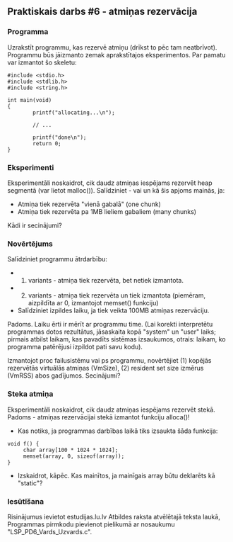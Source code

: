 ## Praktiskais darbs #6 - atmiņas rezervācija
### Programma

Uzrakstīt programmu, kas rezervē atmiņu (drīkst to pēc tam neatbrīvot). Programmu būs jāizmanto zemak aprakstītajos eksperimentos. Par pamatu var izmantot šo skeletu:

```
#include <stdio.h>
#include <stdlib.h>
#include <string.h>

int main(void)
{
        printf("allocating...\n");

        // ...

        printf("done\n");
        return 0;
}
```

### Eksperimenti
Eksperimentāli noskaidrot, cik daudz atmiņas iespējams rezervēt heap segmentā (var lietot malloc()). Salīdziniet - vai un kā šis apjoms mainās, ja:

*  Atmiņa tiek rezervēta "vienā gabalā" (one chunk)
*  Atmiņa tiek rezervēta pa 1MB lieliem gabaliem (many chunks)

Kādi ir secinājumi?

### Novērtējums

Salīdziniet programmu ātrdarbību:

*  1. variants - atmiņa tiek rezervēta, bet netiek izmantota.
*  2. variants - atmiņa tiek rezervēta un tiek izmantota (piemēram, aizpildīta ar 0, izmantojot memset() funkciju)
*  Salīdziniet izpildes laiku, ja tiek veikta 100MB atmiņas rezervāciju.

Padoms. Laiku ērti ir mērīt ar programmu time. (Lai korekti interpretētu programmas dotos rezultātus, jāsaskaita kopā "system" un "user" laiks; pirmais atbilst laikam, kas pavadīts sistēmas izsaukumos, otrais: laikam, ko programma patērējusi izpildot pati savu kodu).

Izmantojot proc failusistēmu vai ps programmu, novērtējiet (1) kopējās rezervētās virtuālās atmiņas (VmSize), (2) resident set size izmērus (VmRSS) abos gadījumos. Secinājumi?

### Steka atmiņa

Eksperimentāli noskaidrot, cik daudz atmiņas iespējams rezervēt stekā. Padoms - atmiņas rezervācijai stekā izmantot funkciju alloca()!

*  Kas notiks, ja programmas darbības laikā tiks izsaukta šāda funkcija:
```
void f() {
     char array[100 * 1024 * 1024];
     memset(array, 0, sizeof(array));
}
```
*  Izskaidrot, kāpēc. Kas mainītos, ja mainīgais array būtu deklarēts kā "static"?

### Iesūtīšana

Risinājumus ievietot estudijas.lu.lv Atbildes raksta atvēlētajā teksta laukā, Programmas pirmkodu pievienot pielikumā ar nosaukumu "LSP_PD6_Vards_Uzvards.c". 